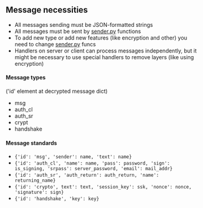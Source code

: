 ## **Message necessities**
* All messages sending must be JSON-formatted strings
* All messages must be sent by [sender.py](message_handlers.py) functions
* To add new type or add new features (like encryption and other)
you need to change [sender.py](message_handlers.py) funcs
* Handlers on server or client can process messages independently, but
it might be necessary to use special handlers to remove layers
(like using encryption)

#### **Message types**
('id' element at decrypted message dict)
* msg
* auth_cl
* auth_sr
* crypt
* handshake

#### **Message standards**
* `{'id': 'msg', 'sender': name, 'text': name}`
* `{'id': 'auth_cl',
                    'name': name, 'pass': password,
                    'sign': is_signing, 'srpass': server_password,
                    'email': mail_addr}`
* `{'id': 'auth_sr', 'auth_return': auth_return, 'name': returning_name}`
* `{'id': 'crypto', text': text, 'session_key': ssk, 'nonce': nonce, 'signature': sign}`
* `{'id': 'handshake', 'key': key}`

